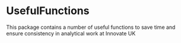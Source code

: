# UsefulFunctions

This package contains a number of useful functions to save time and ensure consistency in analytical work at Innovate UK
